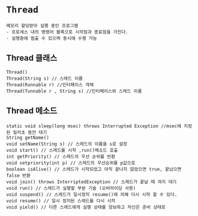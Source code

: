 # `Thread`
    메모리 할당받아 실행 중인 프로그램
    - 프로세스 내의 명령어 블록으로 시작점과 종료점을 가진다.
    - 실행중에 멈출 수 있으며 동시에 수행 가능
    
## Thread 클래스
    Thread()
    Thread(String s) // 스레드 이름
    Thread(Runnable r) //인터페이스 객체
    Thread(Tunnable r , String s) //인터페이스와 스레드 이름

## Thread 메소드
    static void sleep(long msec) throws Interrupted Exception //msec에 지정된 밀리초 동안 대기
    String getName()
    void setName(String s) // 스레드의 이름을 s로 설정
    void start() // 스레드를 시작 ,run()메소드 호출
    int getPriority() // 스레드의 우선 순위를 반환
    void setpriority(int p) // 스레드의 우선순위를 p값으로
    boolean isAlive() // 스레드가 시작되었고 아직 끝나지 않았으면 true, 끝났으면 false 반환
    void join() throws InterriptedException // 스레드가 끝날 때 까지 대기
    void run() // 스레드가 실행할 부분 기술 (오버라이딩 사용)
    void suspend() // 스레드가 일시정지 resume()에 의해 다시 시작 할 수 있다.
    void resume() // 일시 정지된 스레드를 다시 시작
    void yield() // 다른 스레드에게 실행 상태를 양보하고 자신은 준비 상태로

    